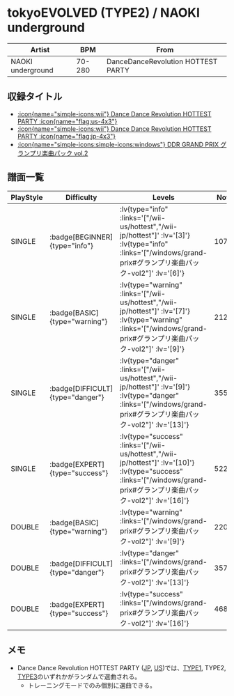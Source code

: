 # tokyoEVOLVED (TYPE2) / NAOKI underground

|Artist|BPM|From|
|------|---|----|
|NAOKI underground|70-280|DanceDanceRevolution HOTTEST PARTY|

## 収録タイトル

- [ :icon{name="simple-icons:wii"} Dance Dance Revolution HOTTEST PARTY :icon{name="flag:us-4x3"} ](/wii-us/hottest)
- [ :icon{name="simple-icons:wii"} Dance Dance Revolution HOTTEST PARTY :icon{name="flag:jp-4x3"} ](/wii-jp/hottest)
- [ :icon{name="simple-icons:simple-icons:windows"} DDR GRAND PRIX グランプリ楽曲パック vol.2](/windows/grand-prix#グランプリ楽曲パック-vol2)

## 譜面一覧

|PlayStyle|Difficulty|Levels|Notes|Movie|
|---------|----------|------|-----|-----|
|SINGLE| :badge[BEGINNER]{type="info"} | :lv{type="info" :links='["/wii-us/hottest","/wii-jp/hottest"]' :lv='[3]'}  :lv{type="info" :links='["/windows/grand-prix#グランプリ楽曲パック-vol2"]' :lv='[6]'} |107/3||
|SINGLE| :badge[BASIC]{type="warning"} | :lv{type="warning" :links='["/wii-us/hottest","/wii-jp/hottest"]' :lv='[7]'}  :lv{type="warning" :links='["/windows/grand-prix#グランプリ楽曲パック-vol2"]' :lv='[9]'} |212/10||
|SINGLE| :badge[DIFFICULT]{type="danger"} | :lv{type="danger" :links='["/wii-us/hottest","/wii-jp/hottest"]' :lv='[9]'}  :lv{type="danger" :links='["/windows/grand-prix#グランプリ楽曲パック-vol2"]' :lv='[13]'} |355/15||
|SINGLE| :badge[EXPERT]{type="success"} | :lv{type="success" :links='["/wii-us/hottest","/wii-jp/hottest"]' :lv='[10]'}  :lv{type="success" :links='["/windows/grand-prix#グランプリ楽曲パック-vol2"]' :lv='[16]'} |522/6||
|DOUBLE| :badge[BASIC]{type="warning"} | :lv{type="warning" :links='["/windows/grand-prix#グランプリ楽曲パック-vol2"]' :lv='[9]'} |220/8||
|DOUBLE| :badge[DIFFICULT]{type="danger"} | :lv{type="danger" :links='["/windows/grand-prix#グランプリ楽曲パック-vol2"]' :lv='[13]'} |357/9||
|DOUBLE| :badge[EXPERT]{type="success"} | :lv{type="success" :links='["/windows/grand-prix#グランプリ楽曲パック-vol2"]' :lv='[16]'} |468/6||

## メモ

- Dance Dance Revolution HOTTEST PARTY ([JP](/wii-jp/hottest), [US](/wii-us/hottest))では、[TYPE1](/wii-us/hottest/tokyoevolved-type1), TYPE2, [TYPE3](/wii-us/hottest/tokyoevolved-type3)のいずれかがランダムで選曲される。
  - トレーニングモードでのみ個別に選曲できる。
